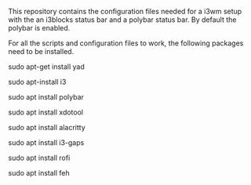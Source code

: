 This repository contains the configuration files needed for a i3wm setup with the
an i3blocks status bar and a polybar status bar.
By default the polybar is enabled.

For all the scripts and configuration files to work, the following packages need to be installed.

sudo apt-get install yad

sudo apt-install i3

sudo apt install polybar

sudo apt install xdotool

sudo apt install alacritty

sudo apt install i3-gaps

sudo apt install rofi

sudo apt install feh
